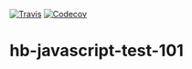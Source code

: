 [![Travis](https://img.shields.io/travis/andres9722/hb-javascript-test-101.svg)](https://travis-ci.org/andres9722/hb-javascript-test-101/)
[![Codecov](https://codecov.io/gh/andres9722/hb-javascript-test-101/branch/master/graph/badge.svg)](https://codecov.io/gh/andres9722/hb-javascript-test-101)

# hb-javascript-test-101